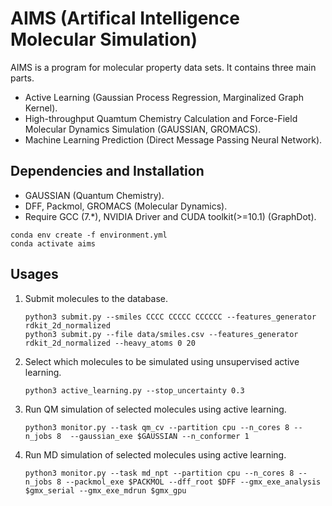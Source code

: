 # AIMS (Artifical Intelligence Molecular Simulation)
AIMS is a program for molecular property data sets. It contains three main parts.
- Active Learning (Gaussian Process Regression, Marginalized Graph Kernel).
- High-throughput Quamtum Chemistry Calculation and Force-Field Molecular Dynamics Simulation (GAUSSIAN, GROMACS).
- Machine Learning Prediction (Direct Message Passing Neural Network).

## Dependencies and Installation
- GAUSSIAN (Quantum Chemistry).
- DFF, Packmol, GROMACS (Molecular Dynamics).
- Require GCC (7.*), NVIDIA Driver and CUDA toolkit(>=10.1) (GraphDot).
 
```
conda env create -f environment.yml
conda activate aims
```

## Usages
1. Submit molecules to the database.
   ```
   python3 submit.py --smiles CCCC CCCCC CCCCCC --features_generator rdkit_2d_normalized
   python3 submit.py --file data/smiles.csv --features_generator rdkit_2d_normalized --heavy_atoms 0 20
   ```
2. Select which molecules to be simulated using unsupervised active learning.
   ```
   python3 active_learning.py --stop_uncertainty 0.3
   ```
3. Run QM simulation of selected molecules using active learning.
   ```
   python3 monitor.py --task qm_cv --partition cpu --n_cores 8 --n_jobs 8  --gaussian_exe $GAUSSIAN --n_conformer 1
   ```
4. Run MD simulation of selected molecules using active learning.
   ```
   python3 monitor.py --task md_npt --partition cpu --n_cores 8 --n_jobs 8 --packmol_exe $PACKMOL --dff_root $DFF --gmx_exe_analysis $gmx_serial --gmx_exe_mdrun $gmx_gpu
   ```
   